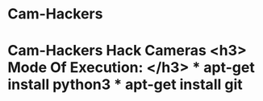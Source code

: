 # Cam-Hackers
# Cam-Hackers  Hack Cameras  &lt;h3> Mode Of Execution: &lt;/h3>  * apt-get install python3  * apt-get install git
